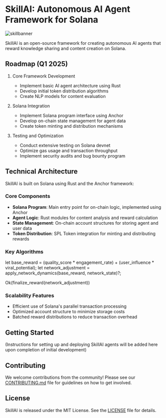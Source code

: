 # SkillAI: Autonomous AI Agent Framework for Solana

![skillbanner](https://github.com/user-attachments/assets/0116d462-d0f0-454e-ae77-e10f5e4d7e10)


SkillAI is an open-source framework for creating autonomous AI agents that reward knowledge sharing and content creation on Solana.

## Roadmap (Q1 2025)

1. Core Framework Development
   - Implement basic AI agent architecture using Rust
   - Develop initial token distribution algorithms
   - Create NLP models for content evaluation

2. Solana Integration
   - Implement Solana program interface using Anchor
   - Develop on-chain state management for agent data
   - Create token minting and distribution mechanisms

3. Testing and Optimization
   - Conduct extensive testing on Solana devnet
   - Optimize gas usage and transaction throughput
   - Implement security audits and bug bounty program

## Technical Architecture

SkillAI is built on Solana using Rust and the Anchor framework:

### Core Components

- **Solana Program**: Main entry point for on-chain logic, implemented using Anchor
- **Agent Logic**: Rust modules for content analysis and reward calculation
- **State Management**: On-chain account structures for storing agent and user data
- **Token Distribution**: SPL Token integration for minting and distributing rewards

### Key Algorithms

let base_reward = (quality_score * engagement_rate) + (user_influence * viral_potential);
let network_adjustment = apply_network_dynamics(base_reward, network_state)?;

Ok(finalize_reward(network_adjustment))


### Scalability Features

- Efficient use of Solana's parallel transaction processing
- Optimized account structure to minimize storage costs
- Batched reward distributions to reduce transaction overhead

## Getting Started

(Instructions for setting up and deploying SkillAI agents will be added here upon completion of initial development)

## Contributing

We welcome contributions from the community! Please see our [CONTRIBUTING.md](CONTRIBUTING.md) file for guidelines on how to get involved.

## License

SkillAI is released under the MIT License. See the [LICENSE](LICENSE) file for details.

